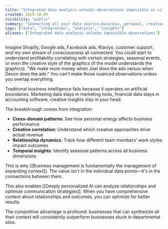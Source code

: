```yaml
---
title: "Integrated data analysis unlocks observations impossible in siloed systems"
created: 2025-10-09
visibility: "public"
summary: "Connecting all your data sources—business, personal, creative—enables insights that are invisible in traditional separated systems"
tags: ["data", "integration", "analysis", "insights"]
aliases: ["Integrated data analysis unlocks impossible observations"]
---
```


Imagine Shopify, Google ads, Facebook ads, Klaviyo, customer support, *and* my own stream of consciousness all connected. You could start to understand profitability correlating with certain strategies, seasonal events, or even the creative style of the graphics (if the model understands the graphics). "We make more money when Joel does the ads versus when Devon does the ads." You can't make those nuanced observations unless you overlap everything.

Traditional business intelligence fails because it operates on artificial boundaries. Marketing data stays in marketing tools, financial data stays in accounting software, creative insights stay in your head.

The breakthrough comes from integration:
- **Cross-domain patterns**: See how personal energy affects business performance
- **Creative correlation**: Understand which creative approaches drive actual revenue
- **Relationship dynamics**: Track how different team members' work styles impact outcomes
- **Temporal insights**: Identify seasonal patterns across all business dimensions

This is why [[Business management is fundamentally the management of expanding context]]. The value isn't in the individual data points—it's in the connections between them.

This also enables [[Deeply personalized AI can analyze relationships and optimize communication strategies]]. When you have comprehensive context about relationships and outcomes, you can optimize for better results.

The competitive advantage is profound: businesses that can synthesize all their context will consistently outperform businesses stuck in departmental silos.
